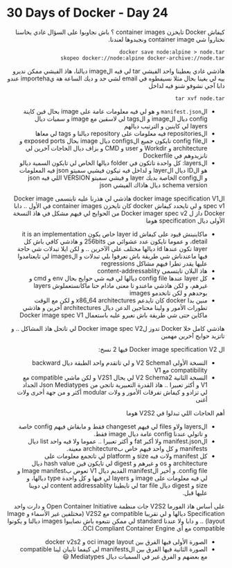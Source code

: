 # 30 Days of Docker - Day 24

<div dir="rtl">
كيفاش Docker تايخزن container images ؟
باش نجاوبوا على السؤال غادي يخاسنا نختاروا شي container image ونجبدوها لعندنا.

    docker save node:alpine > node.tar
    skopeo docker://node:alpine docker-archive://node.tar

هاذشي غادي يعطينا واحد الفيشي tar لي فيه الimage ديالنا، هاذ الفيشي ممكن نديرو بيه لي بغينا بحال مثلا نسيفطوه في email لشي حد و ديك الساعة هة يimporteha عندو
دابا آجي نشوفو شنو فيه لداخل
    
    tar xvf node.tar

- ال`manifest.json` و هو لي فيه معلومات عامة على image بحال فين كاينة config ديال الimage و الtags لي لاسقين مع image و سميات ديال layers لي كاينين و الترتيب ديالهم
- الrepositories فيه معلومات على repository ديالنا و tags لي معاها
- الconfig file تايكون جميع الconfigs ديال image بحال exposed ports و architecture و Workdir و user و CMD و بزاف ديال الحاجات آخرين لي تانزيدوهم في Dockerfile
- الlayers: كل واحدة تاتكون في folder ديالها الخاص لي تايكون السمية ديالو هو الID ديال الlayer و لداخل فيه تيكون فيشيي سميتو json فيه المعلومات و الconfig الخاصة بديك layer و فيشي سميتو VERSION اللي فيه json schema version ديال هاذاك الفيشي json

الdocker image specification V1
هاذشي لي هذرنا عليه تايتسمى Docker image spec v1 و لي تايحدد كيفاش docker كان تايخزن container images في الأول .. دابا Docker داز ل Docker imager spec v2
من الحوايج لي فيهم مشكل في هاذ النسخة الأولى ديال specification هوما

- ماكاينينش قيود على كيفاش layer id خاص يكون it is an implementation detail، و عموما تايكون عدد عشوائي من 256bits و هاذشي كافي باش كل layer تكون عندها id ديالها مختلف على الآخرين .. و لكن ايلا تبدلات شي حاجة فيها ماعندناش شي طريقة باش نعرفوا بلي تبدلات و الimages لي تايعتامدوا عليها يقدر تطرا فيهم مشاكل regressions
- هاذ البلان تايتسمى content-addressablity
- كل layer عندها config file ديالها لي فيه شي حوايج بحال env و cmd و غيرهم، و لكن هاذشي ماعندو تا معنى مادام حنا ماكانستعملوش layers بوحدهم و لكن تانخدمو images
- منين بدا docker كان تايدعم x86_64 architectures و لكن مع الوقت تطورات الأمور و ولينا محتاجين الدعن ديال architectures آخرين و هاذشي ماكاين حتى شي طريقة باش نعبرو عليه باستعمال Docker image spec V1

هاذشي كامل خلا Docker تدوز لDocker image spec V2 لي تاتحل هاذ المشاكل .. و تاتزيد حوايج آخرين مهمين 

ال Docker image specification V2 فيها 2 نسخ:

- النسخة الأولى V2 Schema1 و لي تاتقدم واحد الطبقة ديال backward compatibility مع V1
- النسخة الثانية V2 Schema2 لي يحال V2S1 و لكن ماشي compatible مع V1 و أكثر تعبيرا .. هاذ القدرة التعبيرية تاتجي من Json Mediatypes الجداد لي تزادو و كيفاش تفرقات الأمور و ولات modular أكثر و من جهة أخرى ولات أغنى

أهم الحاجات اللي تبدلوا في V2S2 هوما
- الlayers ولاو files لي فيهم changeset فقط و مابقاش فيهم config خاصة و تاتولي عندنا config عامة ديال image فقط.
- الmanifest.json ولا أكبر fat و أكثر تعبيرا .. عموما ولا فيه واحد list ديال manifests و كل واحد فيهم خاص بarchitecture معينة.
- كل manifest ولات فيه size و platform لي تاتجمع معلومات على architecture و os و غيرهم و digest لي تايكون فين hash value ديال config file.
و أخير الmanifest القديم ديال V1 تعوض بImage manifest و لي فيه معلومات على image و layers لي فيها و كل واحدة type ديالها، و size و digest ديال tar file لي تايطينا content addressablity لي دوينا عليها قبل.

على أساس هاذ الفورما V2S2 جات منظمة Open Container Initiative و دارت واحد Specification ديالها و لي تقريبا compatible مع V2S2 (مختلفين غير الأسماء و Image layout) .. و دابا ولا عندنا standard لي ممكن نتبعوه باش نصايبوا images ديالنا و يكونوا compatible مع أي OCI Compliant Container Engine.

- الصورة الأولى فيها الفرق بين oci image layout و docker v2s2
- الصورة الثانية فيها الفرق بين الmanifests لي كيفما تايبان لينا compatible مع بعضهم و الفرق غير في السميات ديال Mediatypes 😃

</div>
